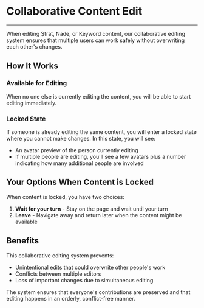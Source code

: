 # Collaborative Content Edit
---

When editing Strat, Nade, or Keyword content, our collaborative editing system ensures that multiple users can work safely without overwriting each other's changes.

## How It Works

### Available for Editing
When no one else is currently editing the content, you will be able to start editing immediately.

### Locked State
If someone is already editing the same content, you will enter a locked state where you cannot make changes. In this state, you will see:

- An avatar preview of the person currently editing
- If multiple people are editing, you'll see a few avatars plus a number indicating how many additional people are involved

## Your Options When Content is Locked

When content is locked, you have two choices:

1. **Wait for your turn** - Stay on the page and wait until your turn
2. **Leave** - Navigate away and return later when the content might be available

## Benefits

This collaborative editing system prevents:
- Unintentional edits that could overwrite other people's work
- Conflicts between multiple editors
- Loss of important changes due to simultaneous editing

The system ensures that everyone's contributions are preserved and that editing happens in an orderly, conflict-free manner.
